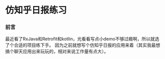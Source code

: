 # 仿知乎日报练习
### 前言
最近看了RxJava和Retrofit和kotlin，光看看写点小demo不够过瘾啊，所以就选了个合适的项目练下手。
因为之前就想写个仿知乎日报的应用来着（其实我最想搞个聊天应用出来玩玩的，相对来说工作量有点大）。
